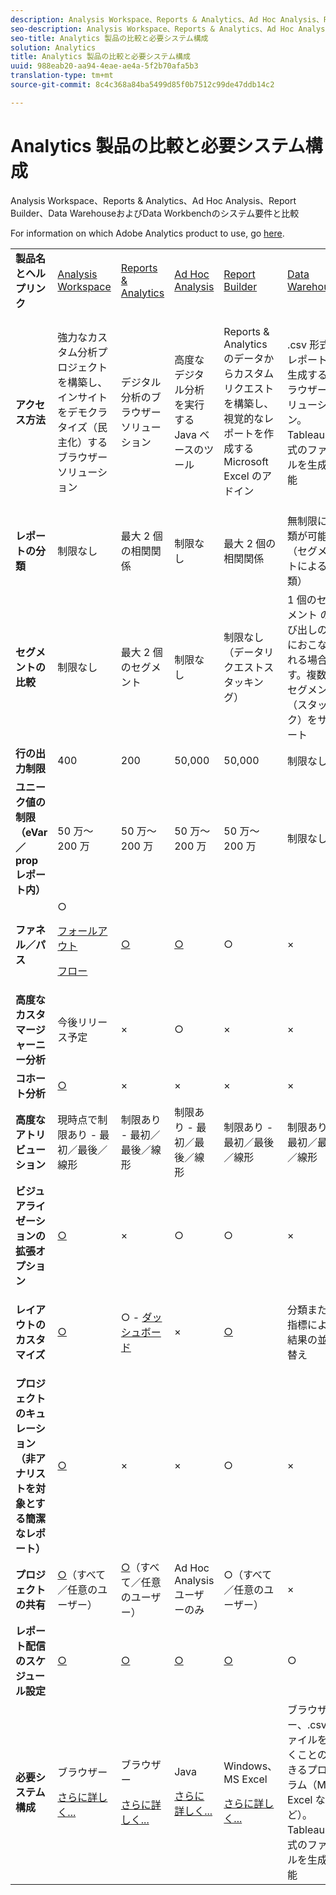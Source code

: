 ```yaml
---
description: Analysis Workspace、Reports & Analytics、Ad Hoc Analysis、Report Builder、Data WarehouseおよびData Workbenchのシステム要件と比較
seo-description: Analysis Workspace、Reports & Analytics、Ad Hoc Analysis、Report Builder、Data WarehouseおよびData Workbenchのシステム要件と比較
seo-title: Analytics 製品の比較と必要システム構成
solution: Analytics
title: Analytics 製品の比較と必要システム構成
uuid: 988eab20-aa94-4eae-ae4a-5f2b70afa5b3
translation-type: tm+mt
source-git-commit: 8c4c368a84ba5499d85f0b7512c99de47ddb14c2

---
```



# Analytics 製品の比較と必要システム構成

Analysis Workspace、Reports &amp; Analytics、Ad Hoc Analysis、Report Builder、Data WarehouseおよびData Workbenchのシステム要件と比較

For information on which Adobe Analytics product to use, go [here](/help/admin/c-analytics-product-comparison/which-analytics-tool.md).

<table id="table_8A42BE3253024552A170F6471B1E4D1D"> 
 <tbody> 
  <tr> 
   <td> <b>製品名とヘルプリンク</b> </td> 
   <td> <a href="https://marketing.adobe.com/resources/help/en_US/analytics/analysis-workspace/"> Analysis Workspace </a> </td> 
   <td> <a href="https://marketing.adobe.com/resources/help/en_US/sc/user/index.html"> Reports &amp; Analytics </a> </td> 
   <td> <a href="https://marketing.adobe.com/resources/help/en_US/dsc/"> Ad Hoc Analysis </a> </td> 
   <td> <a href="https://marketing.adobe.com/resources/help/en_US/arb/index.html"> Report Builder </a> </td> 
   <td colname="col06"> <a href="https://marketing.adobe.com/resources/help/en_US/reference/data_warehouse.html"> Data Warehouse </a> </td> 
   <td colname="col6"> <a href="https://marketing.adobe.com/resources/help/en_US/insight/"> Data Workbench </a> </td> 
  </tr> 
  <tr> 
   <td> <b>アクセス方法</b> </td> 
   <td> 強力なカスタム分析プロジェクトを構築し、インサイトをデモクラタイズ（民主化）するブラウザーソリューション </td> 
   <td> デジタル分析のブラウザーソリューション </td> 
   <td> 高度なデジタル分析を実行する Java ベースのツール </td> 
   <td> Reports &amp; Analytics のデータからカスタムリクエストを構築し、視覚的なレポートを作成する Microsoft Excel のアドイン </td> 
   <td colname="col06"> <span class="filepath">.csv</span> 形式のレポートを生成するブラウザーソリューション。Tableau 形式のファイルを生成可能 </td> 
   <td colname="col6"> カスタムのアトリビューションモデル、予測分析、あらゆる角度からの顧客分析など、高度な分析機能を備えたマルチチャネル分析ツール </td> 
  </tr> 
  <tr> 
   <td> <b>レポートの分類</b> </td> 
   <td> 制限なし </td> 
   <td> 最大 2 個の相関関係 </td> 
   <td> 制限なし </td> 
   <td> 最大 2 個の相関関係 </td> 
   <td colname="col06"> 無制限に分類が可能（セグメントによる分類） </td> 
   <td colname="col6"> 制限なし </td> 
  </tr> 
  <tr> 
   <td> <b>セグメントの比較</b> </td> 
   <td> 制限なし </td> 
   <td> 最大 2 個のセグメント </td> 
   <td> 制限なし </td> 
   <td> 制限なし（データリクエストスタッキング） </td> 
   <td colname="col06"> 1 個のセグメント の呼び出しの後におこなわれる場合です。複数のセグメント（スタック）をサポート </td> 
   <td colname="col6"> 制限なし </td> 
  </tr> 
  <tr> 
   <td> <b>行の出力制限</b> </td> 
   <td> 400 </td> 
   <td> 200 </td> 
   <td> 50,000 </td> 
   <td> 50,000 </td> 
   <td colname="col06"> 制限なし </td> 
   <td colname="col6"> カスタマイズ可能 </td> 
  </tr> 
  <tr> 
   <td> <b>ユニーク値の制限（eVar／prop レポート内）</b> </td> 
   <td> 50 万～200 万 </td> 
   <td> 50 万～200 万 </td> 
   <td> 50 万～200 万 </td> 
   <td> 50 万～200 万 </td> 
   <td colname="col06"> 制限なし </td> 
   <td colname="col6"> カスタマイズ可能 </td> 
  </tr> 
  <tr> 
   <td> <b>ファネル／パス</b> </td> 
   <td> ○ <p> </p> <a href="https://marketing.adobe.com/resources/help/en_US/analytics/analysis-workspace/fallout_flow.html"> フォールアウト </a> <p> <a href="https://marketing.adobe.com/resources/help/en_US/analytics/analysis-workspace/flow.html"> フロー </a> </p> </td> 
   <td> <a href="https://marketing.adobe.com/resources/help/en_US/sc/user/reports.html">○</a> </td> 
   <td> <a href="https://marketing.adobe.com/resources/help/en_US/dsc/c_reports_paths.html">○</a> </td> 
   <td> ○ </td> 
   <td colname="col06"> × </td> 
   <td colname="col6"> ○ </td> 
  </tr> 
  <tr> 
   <td> <b>高度なカスタマージャーニー分析</b> </td> 
   <td> 今後リリース予定 </td> 
   <td> × </td> 
   <td> ○ </td> 
   <td> × </td> 
   <td colname="col06"> × </td> 
   <td colname="col6"> ○ </td> 
  </tr> 
  <tr> 
   <td> <b>コホート分析</b> </td> 
   <td> <a href="https://marketing.adobe.com/resources/help/en_US/analytics/analysis-workspace/cohort_analysis.html">○</a> </td> 
   <td> × </td> 
   <td> × </td> 
   <td> × </td> 
   <td colname="col06"> × </td> 
   <td colname="col6"> ○ </td> 
  </tr> 
  <tr> 
   <td> <b>高度なアトリビューション</b> </td> 
   <td> 現時点で制限あり - 最初／最後／線形 </td> 
   <td> 制限あり - 最初／最後／線形 </td> 
   <td> 制限あり - 最初／最後／線形 </td> 
   <td> 制限あり - 最初／最後／線形 </td> 
   <td colname="col06"> 制限あり - 最初／最後／線形 </td> 
   <td colname="col6"> ○ </td> 
  </tr> 
  <tr> 
   <td> <b>ビジュアライゼーションの拡張オプション</b> </td> 
   <td> <a href="https://marketing.adobe.com/resources/help/en_US/analytics/analysis-workspace/analysis-workspace-features.html">○</a> </td> 
   <td> × </td> 
   <td> ○ </td> 
   <td> ○ </td> 
   <td colname="col06"> × </td> 
   <td colname="col6"> ○ </td> 
  </tr> 
  <tr> 
   <td> <b>レイアウトのカスタマイズ</b> </td> 
   <td> <a href="https://marketing.adobe.com/resources/help/en_US/analytics/analysis-workspace/analysis-workspace-features.html">○</a> </td> 
   <td> ○ - <a href="https://marketing.adobe.com/resources/help/en_US/sc/user/dashboard.html">ダッシュボード</a> </td> 
   <td> × </td> 
   <td> <a href="https://marketing.adobe.com/resources/help/en_US/arb/configure_the_custom_layout.html">○</a> </td> 
   <td colname="col06"> <p> 分類または指標による結果の並べ替え </p> </td> 
   <td colname="col6"> ○ </td> 
  </tr> 
  <tr> 
   <td> <b>プロジェクトのキュレーション（非アナリストを対象とする簡潔なレポート）</b> </td> 
   <td> <a href="https://marketing.adobe.com/resources/help/en_US/analytics/analysis-workspace/curate.html">○</a> </td> 
   <td> × </td> 
   <td> × </td> 
   <td> ○ </td> 
   <td colname="col06"> × </td> 
   <td colname="col6"> ○ </td> 
  </tr> 
  <tr> 
   <td> <b>プロジェクトの共有</b> </td> 
   <td> <a href="https://marketing.adobe.com/resources/help/en_US/analytics/analysis-workspace/curate.html">○</a>（すべて／任意のユーザー） </td> 
   <td> <a href="https://marketing.adobe.com/resources/help/en_US/sc/user/scheduling.html">○</a>（すべて／任意のユーザー） </td> 
   <td> Ad Hoc Analysis ユーザーのみ </td> 
   <td> ○（すべて／任意のユーザー） </td> 
   <td colname="col06"> × </td> 
   <td colname="col6"> ○ </td> 
  </tr> 
  <tr> 
   <td> <b>レポート配信のスケジュール設定</b> </td> 
   <td> <a href="https://marketing.adobe.com/resources/help/en_US/analytics/analysis-workspace/schedule-projects.html">○</a> </td> 
   <td> <a href="https://marketing.adobe.com/resources/help/en_US/sc/user/scheduling.html">○</a> </td> 
   <td> <a href="https://marketing.adobe.com/resources/help/en_US/dsc/c_schedule.html">○</a> </td> 
   <td> <a href="https://marketing.adobe.com/resources/help/en_US/arb/schedule_report_requests.html">○</a> </td> 
   <td colname="col06"> ○ </td> 
   <td colname="col6"> ○ </td> 
  </tr> 
  <tr> 
   <td> <b>必要システム構成</b> </td> 
   <td> <p>ブラウザー </p> <p> <a href="https://marketing.adobe.com/resources/help/en_US/sc/user/requirements.html"> さらに詳しく... </a> </p> </td> 
   <td> <p>ブラウザー </p> <p> <a href="https://marketing.adobe.com/resources/help/en_US/sc/user/requirements.html"> さらに詳しく... </a> </p> </td> 
   <td> <p>Java </p> <p> <a href="https://marketing.adobe.com/resources/help/en_US/dsc/c_sys_reqs.html"> さらに詳しく... </a> </p> </td> 
   <td> <p>Windows、MS Excel </p> <p> <a href="https://marketing.adobe.com/resources/help/en_US/arb/system_requirements.html"> さらに詳しく... </a> </p> </td> 
   <td colname="col06"> ブラウザー、<span class="filepath">.csv</span> ファイルを開くことのできるプログラム（MS Excel など）。Tableau 形式のファイルを生成可能 </td> 
   <td colname="col6"> Windows 64 ビット版、OpenGL 3.2 対応のグラフィックアダプター（<u><a href="https://marketing.adobe.com/resources/help/en_US/insight/install/c_Data_Workbench_Client_install.html">詳細情報...</a></u>） </td> 
  </tr> 
 </tbody> 
</table>

